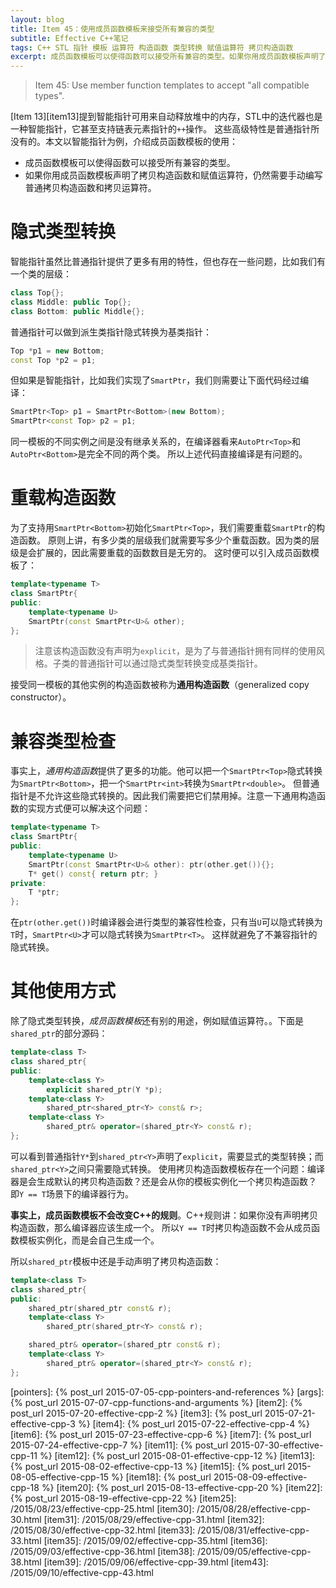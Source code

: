 ```yaml
---
layout: blog
title: Item 45：使用成员函数模板来接受所有兼容的类型
subtitle: Effective C++笔记
tags: C++ STL 指针 模板 运算符 构造函数 类型转换 赋值运算符 拷贝构造函数
excerpt: 成员函数模板可以使得函数可以接受所有兼容的类型。如果你用成员函数模板声明了拷贝构造函数和赋值运算符，仍然需要手动编写普通拷贝构造函数和拷贝运算符。
---
```


> Item 45: Use member function templates to accept "all compatible types".

[Item 13][item13]提到智能指针可用来自动释放堆中的内存，STL中的迭代器也是一种智能指针，它甚至支持链表元素指针的`++`操作。
这些高级特性是普通指针所没有的。本文以智能指针为例，介绍成员函数模板的使用：

* 成员函数模板可以使得函数可以接受所有兼容的类型。
* 如果你用成员函数模板声明了拷贝构造函数和赋值运算符，仍然需要手动编写普通拷贝构造函数和拷贝运算符。

<!--more-->

# 隐式类型转换

智能指针虽然比普通指针提供了更多有用的特性，但也存在一些问题，比如我们有一个类的层级：

```cpp
class Top{};
class Middle: public Top{};
class Bottom: public Middle{};
```

普通指针可以做到派生类指针隐式转换为基类指针：

```cpp
Top *p1 = new Bottom;
const Top *p2 = p1;
```

但如果是智能指针，比如我们实现了`SmartPtr`，我们则需要让下面代码经过编译：

```cpp
SmartPtr<Top> p1 = SmartPtr<Bottom>(new Bottom);
SmartPtr<const Top> p2 = p1;
```

同一模板的不同实例之间是没有继承关系的，在编译器看来`AutoPtr<Top>`和`AutoPtr<Bottom>`是完全不同的两个类。
所以上述代码直接编译是有问题的。

# 重载构造函数

为了支持用`SmartPtr<Bottom>`初始化`SmartPtr<Top>`，我们需要重载`SmartPtr`的构造函数。
原则上讲，有多少类的层级我们就需要写多少个重载函数。因为类的层级是会扩展的，因此需要重载的函数数目是无穷的。
这时便可以引入成员函数模板了：

```cpp
template<typename T>
class SmartPtr{
public:
    template<typename U>
    SmartPtr(const SmartPtr<U>& other);
};
```

> 注意该构造函数没有声明为`explicit`，是为了与普通指针拥有同样的使用风格。子类的普通指针可以通过隐式类型转换变成基类指针。

接受同一模板的其他实例的构造函数被称为**通用构造函数**（generalized copy constructor）。

# 兼容类型检查

事实上，*通用构造函数*提供了更多的功能。他可以把一个`SmartPtr<Top>`隐式转换为`SmartPtr<Bottom>`，把一个`SmartPtr<int>`转换为`SmartPtr<double>`。
但普通指针是不允许这些隐式转换的。因此我们需要把它们禁用掉。注意一下通用构造函数的实现方式便可以解决这个问题：

```cpp
template<typename T>
class SmartPtr{
public:
    template<typename U>
    SmartPtr(const SmartPtr<U>& other): ptr(other.get()){};
    T* get() const{ return ptr; }
private:
    T *ptr;
};
```

在`ptr(other.get())`时编译器会进行类型的兼容性检查，只有当`U`可以隐式转换为`T`时，`SmartPtr<U>`才可以隐式转换为`SmartPtr<T>`。
这样就避免了不兼容指针的隐式转换。

# 其他使用方式

除了隐式类型转换，*成员函数模板*还有别的用途，例如赋值运算符。。下面是`shared_ptr`的部分源码：

```cpp
template<class T> 
class shared_ptr{
public:
    template<class Y>
        explicit shared_ptr(Y *p);
    template<class Y>
        shared_ptr<shared_ptr<Y> const& r>;
    template<class Y>
        shared_ptr& operator=(shared_ptr<Y> const& r);
};
```

可以看到普通指针`Y*`到`shared_ptr<Y>`声明了`explicit`，需要显式的类型转换；而`shared_ptr<Y>`之间只需要隐式转换。
使用拷贝构造函数模板存在一个问题：编译器是会生成默认的拷贝构造函数？还是会从你的模板实例化一个拷贝构造函数？
即`Y == T`场景下的编译器行为。

**事实上，成员函数模板不会改变C++的规则**。C++规则讲：如果你没有声明拷贝构造函数，那么编译器应该生成一个。
所以`Y == T`时拷贝构造函数不会从成员函数模板实例化，而是会自己生成一个。

所以`shared_ptr`模板中还是手动声明了拷贝构造函数：

```cpp
template<class T>
class shared_ptr{
public:
    shared_ptr(shared_ptr const& r);
    template<class Y>
        shared_ptr(shared_ptr<Y> const& r);

    shared_ptr& operator=(shared_ptr const& r);
    template<class Y>
        shared_ptr& operator=(shared_ptr<Y> const& r);
};
```

[pointers]: {% post_url 2015-07-05-cpp-pointers-and-references %}
[args]: {% post_url 2015-07-07-cpp-functions-and-arguments %}
[item2]: {% post_url 2015-07-20-effective-cpp-2 %}
[item3]: {% post_url 2015-07-21-effective-cpp-3 %}
[item4]: {% post_url 2015-07-22-effective-cpp-4 %}
[item6]: {% post_url 2015-07-23-effective-cpp-6 %}
[item7]: {% post_url 2015-07-24-effective-cpp-7 %}
[item11]: {% post_url 2015-07-30-effective-cpp-11 %}
[item12]: {% post_url 2015-08-01-effective-cpp-12 %}
[item13]: {% post_url 2015-08-02-effective-cpp-13 %}
[item15]: {% post_url 2015-08-05-effective-cpp-15 %}
[item18]: {% post_url 2015-08-09-effective-cpp-18 %}
[item20]: {% post_url 2015-08-13-effective-cpp-20 %}
[item22]: {% post_url 2015-08-19-effective-cpp-22 %}
[item25]: /2015/08/23/effective-cpp-25.html
[item30]: /2015/08/28/effective-cpp-30.html
[item31]: /2015/08/29/effective-cpp-31.html
[item32]: /2015/08/30/effective-cpp-32.html
[item33]: /2015/08/31/effective-cpp-33.html
[item35]: /2015/09/02/effective-cpp-35.html
[item36]: /2015/09/03/effective-cpp-36.html
[item38]: /2015/09/05/effective-cpp-38.html
[item39]: /2015/09/06/effective-cpp-39.html
[item43]: /2015/09/10/effective-cpp-43.html
